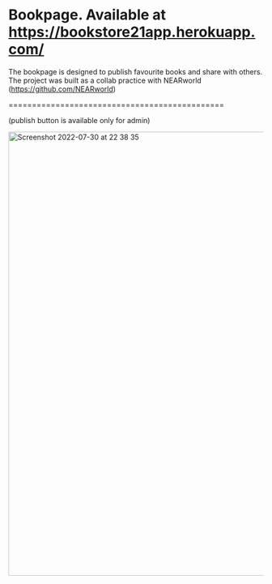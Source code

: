 Bookpage.
Available at https://bookstore21app.herokuapp.com/
=============================================

The bookpage is designed to publish favourite books and share with others. The project was built as a collab practice with NEARworld (https://github.com/NEARworld)

==============================================

(publish button is available only for admin)

<img width="877" alt="Screenshot 2022-07-30 at 22 38 35" src="https://user-images.githubusercontent.com/81642088/181919651-3ac654aa-2a9c-44e5-ab2c-d08786b00763.png">
